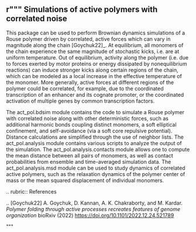 r"""
Simulations of active polymers with correlated noise
----------------------------------------------------
This package can be used to perform Brownian dynamics simulations of a Rouse polymer
driven by correlated, active forces which can vary in magnitude along the chain [Goychuk22]_.
At equilibrium, all monomers of the chain experience the same magnitude
of stochastic kicks, i.e. are at uniform temperature. Out of equilibrium,
activity along the polymer (i.e. due to forces exerted by motor proteins or energy
dissipated by nonequilibrium reactions) can induce stronger kicks along certain regions
of the chain, which can be modeled as a local increase in the effective
temperature of the monomer. More generally, active forces at different regions
of the polymer could be correlated, for example, due to the coordinated transcription of an
enhancer and its cognate promoter, or the coordinated activation of multiple genes by common
transcription factors.

The act_pol.bdsim module contains the code to simulate a Rouse polymer with correlated noise
along with other deterministic forces, such as additional harmonic bonds coupling distinct monomers,
a soft elliptical confinement, and self-avoidance (via a soft core repulsive
potential). Distance calculations are simplified through the use of neighbor lists.
The act_pol.analysis module contains various scripts to analyze the output of the simulation.
The act_pol.analysis.contacts module allows one to compute the mean distance
between all pairs of monomers, as well as contact probabilities from ensemble and time-averaged
simulation data. The act_pol.analysis.msd module
can be used to study dynamics of correlated active polymers, such as the relaxation dynamics of
the polymer center of mass or the mean squared displacement of individual monomers.

.. rubric:: References

.. [Goychuk22] A. Goychuk, D. Kannan, A. K. Chakraborty, and M. Kardar. *Polymer folding through active processes recreates features of genome organization* bioRxiv (2022) https://doi.org/10.1101/2022.12.24.521789

"""
